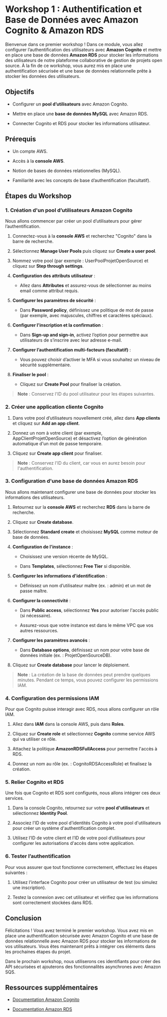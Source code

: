 Workshop 1 : Authentification et Base de Données avec Amazon Cognito & Amazon RDS
=================================================================================

Bienvenue dans ce premier workshop ! Dans ce module, vous allez configurer l’authentification des utilisateurs avec **Amazon Cognito** et mettre en place une base de données **Amazon RDS** pour stocker les informations des utilisateurs de notre plateforme collaborative de gestion de projets open source. À la fin de ce workshop, vous aurez mis en place une authentification sécurisée et une base de données relationnelle prête à stocker les données des utilisateurs.

Objectifs
---------

*   Configurer un **pool d’utilisateurs** avec Amazon Cognito.
    
*   Mettre en place une **base de données MySQL** avec Amazon RDS.
    
*   Connecter Cognito et RDS pour stocker les informations utilisateur.
    

Prérequis
---------

*   Un compte AWS.
    
*   Accès à la **console AWS**.
    
*   Notion de bases de données relationnelles (MySQL).
    
*   Familiarité avec les concepts de base d’authentification (facultatif).
    

Étapes du Workshop
------------------

### 1\. Création d'un pool d’utilisateurs Amazon Cognito

Nous allons commencer par créer un pool d’utilisateurs pour gérer l’authentification.

1.  Connectez-vous à la **console AWS** et recherchez "Cognito" dans la barre de recherche.
    
2.  Sélectionnez **Manage User Pools** puis cliquez sur **Create a user pool**.
    
3.  Nommez votre pool (par exemple : UserPoolProjetOpenSource) et cliquez sur **Step through settings**.
    
4.  **Configuration des attributs utilisateur** :
    
    *   Allez dans **Attributes** et assurez-vous de sélectionner au moins email comme attribut requis.
        
5.  **Configurer les paramètres de sécurité** :
    
    *   Dans **Password policy**, définissez une politique de mot de passe (par exemple, avec majuscules, chiffres et caractères spéciaux).
        
6.  **Configurer l'inscription et la confirmation** :
    
    *   Dans **Sign-up and sign-in**, activez l’option pour permettre aux utilisateurs de s’inscrire avec leur adresse e-mail.
        
7.  **Configurer l’authentification multi-facteurs (facultatif)** :
    
    *   Vous pouvez choisir d’activer le MFA si vous souhaitez un niveau de sécurité supplémentaire.
        
8.  **Finaliser le pool** :
    
    *   Cliquez sur **Create Pool** pour finaliser la création.
        

> **Note** : Conservez l'ID du pool utilisateur pour les étapes suivantes.

### 2\. Créer une application cliente Cognito

1.  Dans votre pool d’utilisateurs nouvellement créé, allez dans **App clients** et cliquez sur **Add an app client**.
    
2.  Donnez un nom à votre client (par exemple, AppClientProjetOpenSource) et désactivez l’option de génération automatique d'un mot de passe temporaire.
    
3.  Cliquez sur **Create app client** pour finaliser.
    

> **Note** : Conservez l'ID du client, car vous en aurez besoin pour l'authentification.

### 3\. Configuration d'une base de données Amazon RDS

Nous allons maintenant configurer une base de données pour stocker les informations des utilisateurs.

1.  Retournez sur la **console AWS** et recherchez **RDS** dans la barre de recherche.
    
2.  Cliquez sur **Create database**.
    
3.  Sélectionnez **Standard create** et choisissez **MySQL** comme moteur de base de données.
    
4.  **Configuration de l'instance** :
    
    *   Choisissez une version récente de MySQL.
        
    *   Dans **Templates**, sélectionnez **Free Tier** si disponible.
        
5.  **Configurer les informations d'identification** :
    
    *   Définissez un nom d’utilisateur maître (ex. : admin) et un mot de passe maître.
        
6.  **Configurer la connectivité** :
    
    *   Dans **Public access**, sélectionnez **Yes** pour autoriser l'accès public (si nécessaire).
        
    *   Assurez-vous que votre instance est dans le même VPC que vos autres ressources.
        
7.  **Configurer les paramètres avancés** :
    
    *   Dans **Database options**, définissez un nom pour votre base de données initiale (ex. : ProjetOpenSourceDB).
        
8.  Cliquez sur **Create database** pour lancer le déploiement.
    

> **Note** : La création de la base de données peut prendre quelques minutes. Pendant ce temps, vous pouvez configurer les permissions IAM.

### 4\. Configuration des permissions IAM

Pour que Cognito puisse interagir avec RDS, nous allons configurer un rôle IAM.

1.  Allez dans **IAM** dans la console AWS, puis dans **Roles**.
    
2.  Cliquez sur **Create role** et sélectionnez **Cognito** comme service AWS qui va utiliser ce rôle.
    
3.  Attachez la politique **AmazonRDSFullAccess** pour permettre l'accès à RDS.
    
4.  Donnez un nom au rôle (ex. : CognitoRDSAccessRole) et finalisez la création.
    

### 5\. Relier Cognito et RDS

Une fois que Cognito et RDS sont configurés, nous allons intégrer ces deux services.

1.  Dans la console Cognito, retournez sur votre **pool d'utilisateurs** et sélectionnez **Identity Pool**.
    
2.  Associez l'ID de votre pool d'identités Cognito à votre pool d'utilisateurs pour créer un système d'authentification complet.
    
3.  Utilisez l’ID de votre client et l’ID de votre pool d’utilisateurs pour configurer les autorisations d'accès dans votre application.
    

### 6\. Tester l’authentification

Pour vous assurer que tout fonctionne correctement, effectuez les étapes suivantes :

1.  Utilisez l’interface Cognito pour créer un utilisateur de test (ou simulez une inscription).
    
2.  Testez la connexion avec cet utilisateur et vérifiez que les informations sont correctement stockées dans RDS.
    

Conclusion
----------

Félicitations ! Vous avez terminé le premier workshop. Vous avez mis en place une authentification sécurisée avec Amazon Cognito et une base de données relationnelle avec Amazon RDS pour stocker les informations de vos utilisateurs. Vous êtes maintenant prêts à intégrer ces éléments dans les prochaines étapes du projet.

Dans le prochain workshop, nous utiliserons ces identifiants pour créer des API sécurisées et ajouterons des fonctionnalités asynchrones avec Amazon SQS.

Ressources supplémentaires
--------------------------

*   [Documentation Amazon Cognito](https://docs.aws.amazon.com/cognito/index.html)
    
*   [Documentation Amazon RDS](https://docs.aws.amazon.com/rds/index.html)
